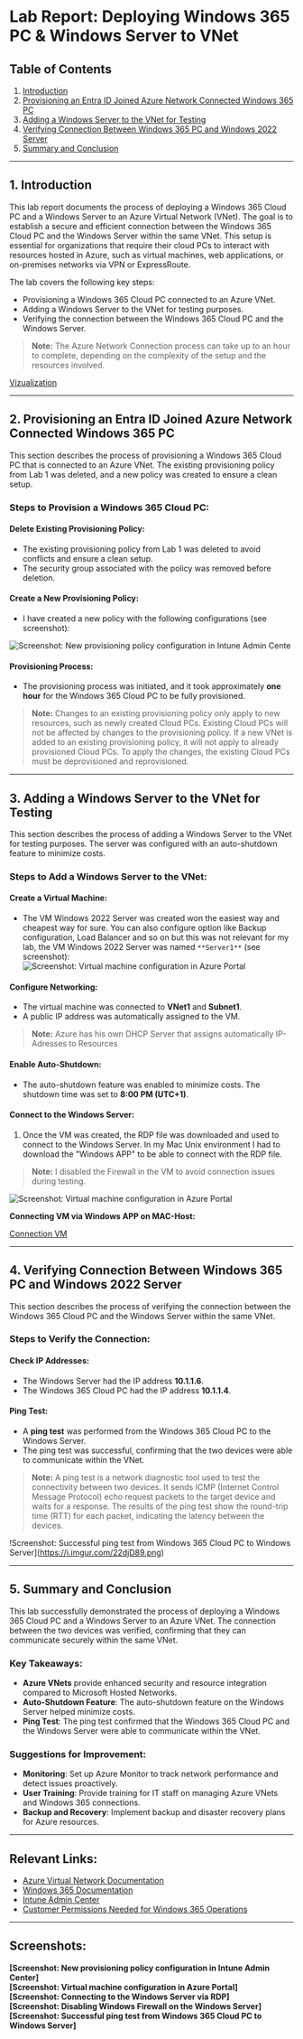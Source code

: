 # Lab Report: Deploying Windows 365 PC & Windows Server to VNet

## Table of Contents
1. [Introduction](#introduction)
2. [Provisioning an Entra ID Joined Azure Network Connected Windows 365 PC](#provisioning-an-entra-id-joined-azure-network-connected-windows-365-pc)
3. [Adding a Windows Server to the VNet for Testing](#adding-a-windows-server-to-the-vnet-for-testing)
4. [Verifying Connection Between Windows 365 PC and Windows 2022 Server](#verifying-connection-between-windows-365-pc-and-windows-2022-server)
5. [Summary and Conclusion](#summary-and-conclusion)

---

## 1. Introduction

This lab report documents the process of deploying a Windows 365 Cloud PC and a Windows Server to an Azure Virtual Network (VNet). The goal is to establish a secure and efficient connection between the Windows 365 Cloud PC and the Windows Server within the same VNet. This setup is essential for organizations that require their cloud PCs to interact with resources hosted in Azure, such as virtual machines, web applications, or on-premises networks via VPN or ExpressRoute.

The lab covers the following key steps:

- Provisioning a Windows 365 Cloud PC connected to an Azure VNet.
- Adding a Windows Server to the VNet for testing purposes.
- Verifying the connection between the Windows 365 Cloud PC and the Windows Server.

> **Note:** The Azure Network Connection process can take up to an hour to complete, depending on the complexity of the setup and the resources involved.

[Vizualization](https://i.imgur.com/Z55GuHV.png)

---

## 2. Provisioning an Entra ID Joined Azure Network Connected Windows 365 PC

This section describes the process of provisioning a Windows 365 Cloud PC that is connected to an Azure VNet. The existing provisioning policy from Lab 1 was deleted, and a new policy was created to ensure a clean setup.

### Steps to Provision a Windows 365 Cloud PC:

#### Delete Existing Provisioning Policy:
- The existing provisioning policy from Lab 1 was deleted to avoid conflicts and ensure a clean setup.
- The security group associated with the policy was removed before deletion.

#### Create a New Provisioning Policy:
- I have created a new policy with the following configurations (see screenshot):

![Screenshot: New provisioning policy configuration in Intune Admin Cente](https://i.imgur.com/7CFJICy.png)

#### Provisioning Process:
- The provisioning process was initiated, and it took approximately **one hour** for the Windows 365 Cloud PC to be fully provisioned.

> **Note:** Changes to an existing provisioning policy only apply to new resources, such as newly created Cloud PCs. Existing Cloud PCs will not be affected by changes to the provisioning policy. If a new VNet is added to an existing provisioning policy, it will not apply to already provisioned Cloud PCs. To apply the changes, the existing Cloud PCs must be deprovisioned and reprovisioned.


---

## 3. Adding a Windows Server to the VNet for Testing

This section describes the process of adding a Windows Server to the VNet for testing purposes. The server was configured with an auto-shutdown feature to minimize costs.

### Steps to Add a Windows Server to the VNet:

#### Create a Virtual Machine:
- The VM Windows 2022 Server was created won the easiest way and cheapest way for sure. You can also configure option like Backup configuration, Load Balancer and so on but this was not relevant for my lab, the VM  Windows 2022 Server was named `**Server1**` (see screenshot):
![Screenshot: Virtual machine configuration in Azure Portal](https://i.imgur.com/RdGGbfr.png)

#### Configure Networking:
- The virtual machine was connected to **VNet1** and **Subnet1**.
- A public IP address was automatically assigned to the VM.

> **Note:** Azure has his own DHCP Server that assigns automatically IP-Adresses to Resources

#### Enable Auto-Shutdown:
- The auto-shutdown feature was enabled to minimize costs. The shutdown time was set to **8:00 PM (UTC+1)**.

#### Connect to the Windows Server:
1. Once the VM was created, the RDP file was downloaded and used to connect to the Windows Server. In my Mac Unix environment I had to download the "Windows APP" to be able to connect with the RDP file.

> **Note:** I disabled the Firewall in the VM to avoid connection issues during testing.

![Screenshot: Virtual machine configuration in Azure Portal](https://i.imgur.com/Z9e8osf.png)

**Connecting VM via Windows APP on MAC-Host:**  

[Connection VM](https://i.imgur.com/AvaRkUr.png)

---

## 4. Verifying Connection Between Windows 365 PC and Windows 2022 Server

This section describes the process of verifying the connection between the Windows 365 Cloud PC and the Windows Server within the same VNet.

### Steps to Verify the Connection:

#### Check IP Addresses:
- The Windows Server had the IP address **10.1.1.6**.
- The Windows 365 Cloud PC had the IP address **10.1.1.4**.

#### Ping Test:
- A **ping test** was performed from the Windows 365 Cloud PC to the Windows Server.
- The ping test was successful, confirming that the two devices were able to communicate within the VNet.

> **Note:** A ping test is a network diagnostic tool used to test the connectivity between two devices. It sends ICMP (Internet Control Message Protocol) echo request packets to the target device and waits for a response. The results of the ping test show the round-trip time (RTT) for each packet, indicating the latency between the devices.

!Screenshot: Successful ping test from Windows 365 Cloud PC to Windows Server](https://i.imgur.com/22djD89.png)

---

## 5. Summary and Conclusion

This lab successfully demonstrated the process of deploying a Windows 365 Cloud PC and a Windows Server to an Azure VNet. The connection between the two devices was verified, confirming that they can communicate securely within the same VNet.

### Key Takeaways:
- **Azure VNets** provide enhanced security and resource integration compared to Microsoft Hosted Networks.
- **Auto-Shutdown Feature**: The auto-shutdown feature on the Windows Server helped minimize costs.
- **Ping Test**: The ping test confirmed that the Windows 365 Cloud PC and the Windows Server were able to communicate within the VNet.

### Suggestions for Improvement:
- **Monitoring**: Set up Azure Monitor to track network performance and detect issues proactively.
- **User Training**: Provide training for IT staff on managing Azure VNets and Windows 365 connections.
- **Backup and Recovery**: Implement backup and disaster recovery plans for Azure resources.

---

## Relevant Links:
- [Azure Virtual Network Documentation](https://learn.microsoft.com/en-us/azure/virtual-network/)
- [Windows 365 Documentation](https://learn.microsoft.com/en-us/windows-365/)
- [Intune Admin Center](https://endpoint.microsoft.com/)
- [Customer Permissions Needed for Windows 365 Operations](https://learn.microsoft.com/en-us/windows-365/enterprise/customer-permissions)

---

## Screenshots:
**[Screenshot: New provisioning policy configuration in Intune Admin Center]**  
**[Screenshot: Virtual machine configuration in Azure Portal]**  
**[Screenshot: Connecting to the Windows Server via RDP]**  
**[Screenshot: Disabling Windows Firewall on the Windows Server]**  
**[Screenshot: Successful ping test from Windows 365 Cloud PC to Windows Server]**